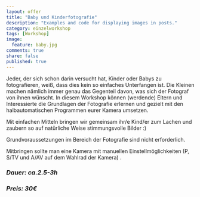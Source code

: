 ```yaml
---
layout: offer
title: "Baby und Kinderfotografie"
description: "Examples and code for displaying images in posts."
category: einzelworkshop
tags: [Workshop]
image:
  feature: baby.jpg
comments: true
share: false
published: true
---
```



Jeder, der sich schon darin versucht hat, Kinder oder Babys zu fotografieren, weiß, dass dies kein so einfaches Unterfangen ist. Die Kleinen machen nämlich immer genau das Gegenteil davon, was sich der Fotograf von ihnen wünscht. In diesem Workshop können (werdende) Eltern und Interessierte die Grundlagen der Fotografie erlernen und gezielt mit den halbautomatischen Programmen eurer Kamera umsetzen.

Mit einfachen Mitteln bringen wir gemeinsam ihr/e Kind/er zum Lachen und zaubern so auf natürliche Weise stimmungsvolle Bilder :)

Grundvoraussetzungen im Bereich der Fotografie sind nicht erforderlich.




Mitbringen sollte man eine Kamera mit manuellen Einstellmöglichkeiten (P, S/TV und A/AV auf dem Wahlrad der Kamera) . 


### *Dauer: ca.2.5-3h*

### *Preis: 30€*
